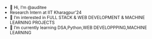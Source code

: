 - 👋 Hi, I’m @auditee 
- Research Intern at IIT Kharagpur'24
- 👀 I’m interested in FULL STACK & WEB DEVELOPMENT & MACHINE LEARNING PROJECTS
- 🌱 I’m currently learning DSA,Python,WEB DEVELOPPPING,MACHINE LEARNING


<!---
auditee/auditee is a ✨ special ✨ repository because its `README.md` (this file) appears on your GitHub profile.
You can click the Preview link to take a look at your changes.
--->
